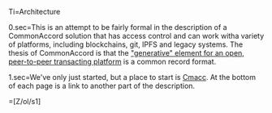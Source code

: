 Ti=Architecture

0.sec=This is an attempt to be fairly formal in the description of a CommonAccord solution that has access control and can work witha variety of platforms, including blockchains, git, IPFS and legacy systems.  The thesis of CommonAccord is that the <a href="index.php?action=doc&file=S/About/Conference/Stack/Hourglass_0.md">"generative" element for an open, peer-to-peer transacting platform</a> is a common record format. 

1.sec=We've only just started, but a place to start is <a href="index.php?action=doc&file=S/About/Conference/Stack/Cmacc_0.md">Cmacc</a>.  At the bottom of each page is a link to another part of the description. 

=[Z/ol/s1]